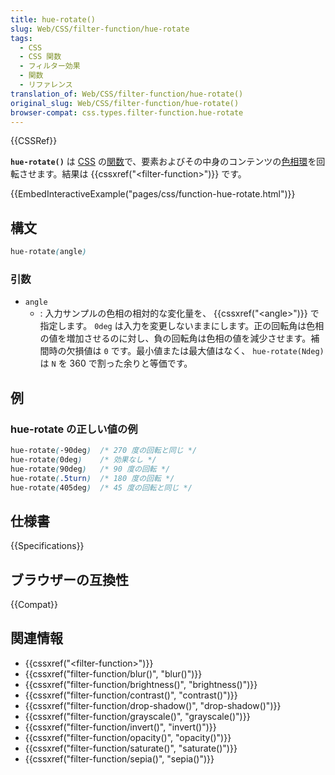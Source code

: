 ```yaml
---
title: hue-rotate()
slug: Web/CSS/filter-function/hue-rotate
tags:
  - CSS
  - CSS 関数
  - フィルター効果
  - 関数
  - リファレンス
translation_of: Web/CSS/filter-function/hue-rotate()
original_slug: Web/CSS/filter-function/hue-rotate()
browser-compat: css.types.filter-function.hue-rotate
---
```

{{CSSRef}}

**`hue-rotate()`** は [CSS](/ja/docs/Web/CSS) の[関数](/ja/docs/Web/CSS/CSS_Functions)で、要素およびその中身のコンテンツの[色相環](https://ja.wikipedia.org/wiki/%E8%89%B2%E7%9B%B8)を回転させます。結果は {{cssxref("&lt;filter-function&gt;")}} です。

{{EmbedInteractiveExample("pages/css/function-hue-rotate.html")}}

## 構文

```css
hue-rotate(angle)
```

### 引数

- `angle`
  - : 入力サンプルの色相の相対的な変化量を、 {{cssxref("&lt;angle&gt;")}} で指定します。 `0deg` は入力を変更しないままにします。正の回転角は色相の値を増加させるのに対し、負の回転角は色相の値を減少させます。補間時の欠損値は `0` です。最小値または最大値はなく、 `hue-rotate(Ndeg)` は `N` を 360 で割った余りと等価です。

## 例

### hue-rotate の正しい値の例

```css
hue-rotate(-90deg)  /* 270 度の回転と同じ */
hue-rotate(0deg)    /* 効果なし */
hue-rotate(90deg)   /* 90 度の回転 */
hue-rotate(.5turn)  /* 180 度の回転 */
hue-rotate(405deg)  /* 45 度の回転と同じ */
```

## 仕様書

{{Specifications}}

## ブラウザーの互換性

{{Compat}}

## 関連情報

- {{cssxref("&lt;filter-function&gt;")}}
- {{cssxref("filter-function/blur()", "blur()")}}
- {{cssxref("filter-function/brightness()", "brightness()")}}
- {{cssxref("filter-function/contrast()", "contrast()")}}
- {{cssxref("filter-function/drop-shadow()", "drop-shadow()")}}
- {{cssxref("filter-function/grayscale()", "grayscale()")}}
- {{cssxref("filter-function/invert()", "invert()")}}
- {{cssxref("filter-function/opacity()", "opacity()")}}
- {{cssxref("filter-function/saturate()", "saturate()")}}
- {{cssxref("filter-function/sepia()", "sepia()")}}
